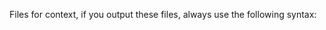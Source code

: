 Files for context, if you output these files, always use the following syntax:
```<language> "<filename>"
